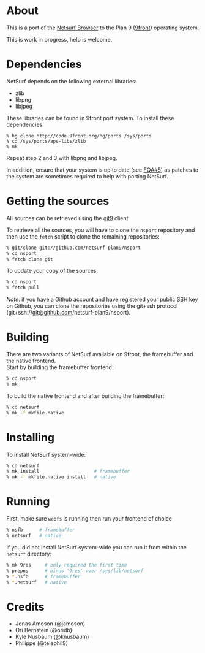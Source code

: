 # About

This is a port of the [Netsurf Browser](http://netsurf-browser.org)
to the Plan 9 ([9front](http://9front.org)) operating system.

This is work in progress, help is welcome.

# Dependencies

NetSurf depends on the following external libraries:
- zlib
- libpng
- libjpeg

These libraries can be found in 9front port system.
To install these dependencies:
```
% hg clone http://code.9front.org/hg/ports /sys/ports
% cd /sys/ports/ape-libs/zlib
% mk
```
Repeat step 2 and 3 with libpng and libjpeg.

In addition, ensure that your system is up to date (see [FQA#5](http://fqa.9front.org/fqa5.html#5.2)) as patches to the system are sometimes required to help with porting NetSurf.

# Getting the sources

All sources can be retrieved using the [git9](https://git.sr.ht/~ori/git9) client.

To retrieve all the sources, you will have to clone the `nsport` repository and then use the `fetch` script to clone the remaining repositories:
```sh
% git/clone git://github.com/netsurf-plan9/nsport
% cd nsport
% fetch clone git
```
To update your copy of the sources:
```sh
% cd nsport
% fetch pull
```

*Note*: if you have a Github account and have registered your public SSH key on Github, you can clone the repositories using the git+ssh protocol (git+ssh://git@github.com/netsurf-plan9/nsport).

# Building

There are two variants of NetSurf available on 9front, the framebuffer and the native frontend.  
Start by building the framebuffer frontend:
```sh
% cd nsport
% mk
```
To build the native frontend and after building the framebuffer:
```sh
% cd netsurf
% mk -f mkfile.native
```

# Installing

To install NetSurf system-wide:
```sh
% cd netsurf
% mk install                    # framebuffer
% mk -f mkfile.native install   # native
```

# Running

First, make sure `webfs` is running then run your frontend of choice
```sh
% nsfb      # framebuffer
% netsurf   # native
```
If you did not install NetSurf system-wide you can run it from within the `netsurf` directory:
```sh
% mk 9res     # only required the first time
% prepns      # binds '9res' over /sys/lib/netsurf
% *.nsfb      # framebuffer
% *.netsurf   # native
```

# Credits

- Jonas Amoson (@jamoson)
- Ori Bernstein (@oridb)
- Kyle Nusbaum (@knusbaum)
- Philippe (@telephil9)
